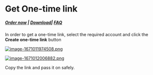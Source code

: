 # Get One-time link

##### [Order now](https://panel.puqcloud.com/index.php?rp=/store/puqvpn) | [Download](https://download.puqcloud.com/cp/puqvpncp/)| [FAQ](https://faq.puqcloud.com)

In order to get a one-time link, select the required account and click the **Create one-time link** button

[![image-1671011974508.png](https://doc.puq.info/uploads/images/gallery/2022-12/scaled-1680-/image-1671011974508.png)](https://doc.puq.info/uploads/images/gallery/2022-12/image-1671011974508.png)

[![image-1671012006882.png](https://doc.puq.info/uploads/images/gallery/2022-12/scaled-1680-/image-1671012006882.png)](https://doc.puq.info/uploads/images/gallery/2022-12/image-1671012006882.png)

Copy the link and pass it on safely.
